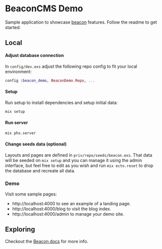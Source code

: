 # BeaconCMS Demo

Sample application to showcase [beacon](https://github.com/BeaconCMS/beacon) features. Follow the readme to get started:

## Local

#### Adjust database connection

In `config/dev.exs` adjust the following repo config to fit your local environment:

```elixir
config :beacon_demo, BeaconDemo.Repo, ...
```

#### Setup

Run setup to install dependencies and setup initial data:

```sh
mix setup
```

#### Run server

```sh
mix phx.server
```

#### Change seeds data (optional)

Layouts and pages are defined in `priv/repo/seeds/beacon.exs`.  That data will be seeded on `mix setup` and you can manage it using the admin interface,
but feel free to edit as you wish and run `mix ecto.reset` to drop the database and recreate all data.

### Demo

Visit some sample pages:

  * http://localhost:4000 to see an example of a landing page.
  * http://localhost:4000/blog to visit the blog index.
  * http://localhost:4000/admin to manage your demo site.

## Exploring

Checkout the [Beacon docs](https://hexdocs.pm/beacon) for more info.
